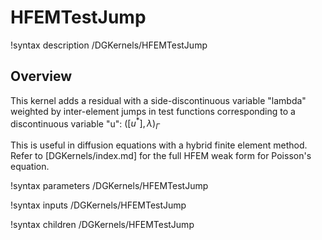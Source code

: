 # HFEMTestJump

!syntax description /DGKernels/HFEMTestJump

## Overview

This kernel adds a residual with a side-discontinuous variable
"lambda" weighted by inter-element jumps in test functions
corresponding to a discontinuous variable "u":
$\left( [ u^\ast ], \lambda \right)_\Gamma$

This is useful in diffusion equations with a hybrid finite element
method.  Refer to [DGKernels/index.md] for the full HFEM weak form for
Poisson's equation.

!syntax parameters /DGKernels/HFEMTestJump

!syntax inputs /DGKernels/HFEMTestJump

!syntax children /DGKernels/HFEMTestJump
